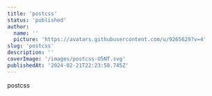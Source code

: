 ```yaml
---
title: 'postcss'
status: 'published'
author:
  name: ''
  picture: 'https://avatars.githubusercontent.com/u/9265629?v=4'
slug: 'postcss'
description: ''
coverImage: '/images/postcss-U5NT.svg'
publishedAt: '2024-02-21T22:23:58.745Z'
---
```


postcss